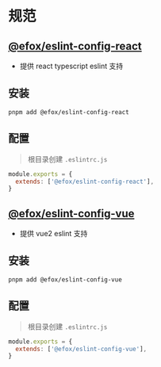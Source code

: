 # 规范
## [@efox/eslint-config-react](https://github.com/efoxTeam/emp/tree/main/packages/eslint-config-react)
+ 提供 react typescript eslint 支持
## 安装
```
pnpm add @efox/eslint-config-react
```
## 配置
> 根目录创建 `.eslintrc.js`
```js
module.exports = {
  extends: ['@efox/eslint-config-react'],
}
```

## [@efox/eslint-config-vue](https://github.com/efoxTeam/emp/tree/main/packages/eslint-config-vue)
+ 提供 vue2 eslint 支持
## 安装
```
pnpm add @efox/eslint-config-vue
```
## 配置
> 根目录创建 `.eslintrc.js`
```js
module.exports = {
  extends: ['@efox/eslint-config-vue'],
}
```
